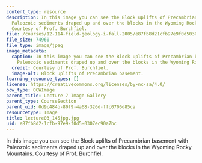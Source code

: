 ```yaml
---
content_type: resource
description: In this image you can see the Block uplifts of Precambrian basement with
  Paleozoic sediments draped up and over the blocks in the Wyoming Rocky Mountains.
  Courtesy of Prof. Burchfiel.
file: /courses/12-114-field-geology-i-fall-2005/e87fb8d21cfb97e9f0d50307ec90a7bc_lecture03_145jpg.jpg
file_size: 74960
file_type: image/jpeg
image_metadata:
  caption: In this image you can see the Block uplifts of Precambrian basement with
    Paleozoic sediments draped up and over the blocks in the Wyoming Rocky Mountains.
  credit: Courtesy of Prof. Burchfiel.
  image-alt: Block uplifts of Precambrian basement.
learning_resource_types: []
license: https://creativecommons.org/licenses/by-nc-sa/4.0/
ocw_type: OCWImage
parent_title: Lecture 7 Image Gallery
parent_type: CourseSection
parent_uid: 0d9c484b-80f9-4a68-326d-ffc0706d85ca
resourcetype: Image
title: lecture03_145jpg.jpg
uid: e87fb8d2-1cfb-97e9-f0d5-0307ec90a7bc
---
```

In this image you can see the Block uplifts of Precambrian basement with Paleozoic sediments draped up and over the blocks in the Wyoming Rocky Mountains. Courtesy of Prof. Burchfiel.